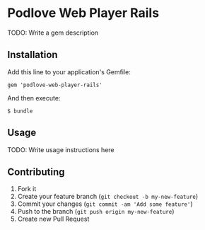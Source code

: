 # Podlove Web Player Rails

TODO: Write a gem description

## Installation

Add this line to your application's Gemfile:

    gem 'podlove-web-player-rails'

And then execute:

    $ bundle

## Usage

TODO: Write usage instructions here

## Contributing

1. Fork it
2. Create your feature branch (`git checkout -b my-new-feature`)
3. Commit your changes (`git commit -am 'Add some feature'`)
4. Push to the branch (`git push origin my-new-feature`)
5. Create new Pull Request
